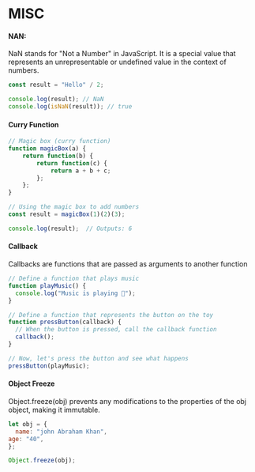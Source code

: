 # MISC



#### NAN:
NaN stands for "Not a Number" in JavaScript. It is a special value that represents an unrepresentable or undefined value in the context of numbers.
```javascript
const result = "Hello" / 2;

console.log(result); // NaN
console.log(isNaN(result)); // true
```

#### Curry Function
```javascript
// Magic box (curry function)
function magicBox(a) {
    return function(b) {
        return function(c) {
            return a + b + c;
        };
    };
}

// Using the magic box to add numbers
const result = magicBox(1)(2)(3);

console.log(result);  // Outputs: 6
```
#### Callback
 Callbacks are functions that are passed as arguments to another function 
```javascript
// Define a function that plays music
function playMusic() {
  console.log("Music is playing 🎵");
}

// Define a function that represents the button on the toy
function pressButton(callback) {
  // When the button is pressed, call the callback function
  callback();
}

// Now, let's press the button and see what happens
pressButton(playMusic);
```
#### Object Freeze
Object.freeze(obj) prevents any modifications to the properties of the obj object, making it immutable.
```javascript
let obj = {
  name: "john Abraham Khan",
age: "40",
};

Object.freeze(obj);
```
